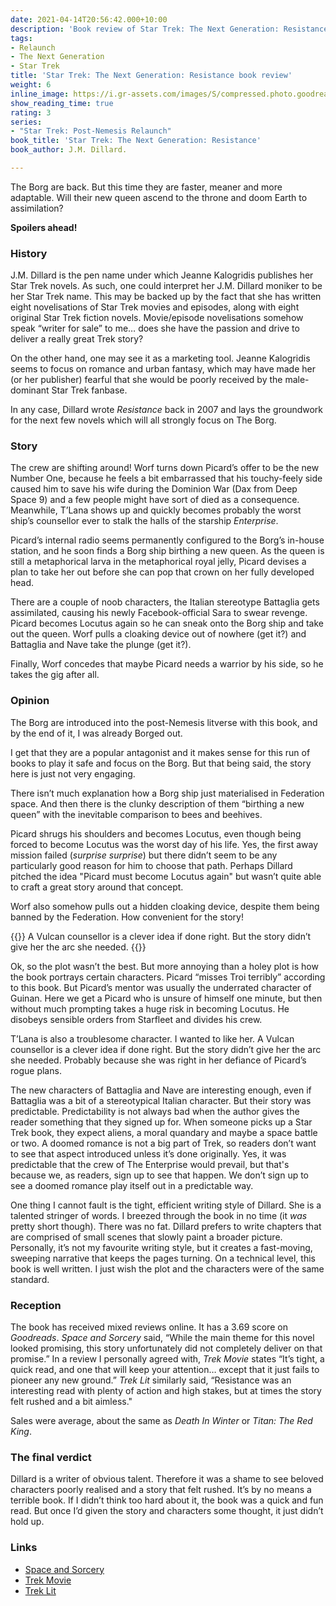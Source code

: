 ```yaml
---
date: 2021-04-14T20:56:42.000+10:00
description: 'Book review of Star Trek: The Next Generation: Resistance by J.M. Dillard.'
tags:
- Relaunch
- The Next Generation
- Star Trek
title: 'Star Trek: The Next Generation: Resistance book review'
weight: 6
inline_image: https://i.gr-assets.com/images/S/compressed.photo.goodreads.com/books/1388697201l/422912.jpg
show_reading_time: true
rating: 3
series: 
- "Star Trek: Post-Nemesis Relaunch"
book_title: 'Star Trek: The Next Generation: Resistance'
book_author: J.M. Dillard.

---
```

The Borg are back. But this time they are faster, meaner and more adaptable. Will their new queen ascend to the throne and doom Earth to assimilation?

**Spoilers ahead!**

<!--more-->

### History

J.M. Dillard is the pen name under which Jeanne Kalogridis publishes her Star Trek novels. As such, one could interpret her J.M. Dillard moniker to be her Star Trek name. This may be backed up by the fact that she has written eight novelisations of Star Trek movies and episodes, along with eight original Star Trek fiction novels. Movie/episode novelisations somehow speak “writer for sale” to me… does she have the passion and drive to deliver a really great Trek story?

On the other hand, one may see it as a marketing tool. Jeanne Kalogridis seems to focus on romance and urban fantasy, which may have made her (or her publisher) fearful that she would be poorly received by the male-dominant Star Trek fanbase. 

In any case, Dillard wrote *Resistance* back in 2007 and lays the groundwork for the next few novels which will all strongly focus on The Borg. 

### Story

The crew are shifting around! Worf turns down Picard’s offer to be the new Number One, because he feels a bit embarrassed that his touchy-feely side caused him to save his wife during the Dominion War (Dax from Deep Space 9) and a few people might have sort of died as a consequence. Meanwhile, T’Lana shows up and quickly becomes probably the worst ship’s counsellor ever to stalk the halls of the starship *Enterprise*.

Picard’s internal radio seems permanently configured to the Borg’s in-house station, and he soon finds a Borg ship birthing a new queen. As the queen is still a metaphorical larva in the metaphorical royal jelly, Picard devises a plan to take her out before she can pop that crown on her fully developed head.

There are a couple of noob characters, the Italian stereotype Battaglia gets assimilated, causing his newly Facebook-official Sara to swear revenge. Picard becomes Locutus again so he can sneak onto the Borg ship and take out the queen. Worf pulls a cloaking device out of nowhere (get it?) and Battaglia and Nave take the plunge (get it?).

Finally, Worf concedes that maybe Picard needs a warrior by his side, so he takes the gig after all.

### Opinion 

The Borg are introduced into the post-Nemesis litverse with this book, and by the end of it, I was already Borged out. 

I get that they are a popular antagonist and it makes sense for this run of books to play it safe and focus on the Borg. But that being said, the story here is just not very engaging.

There isn’t much explanation how a Borg ship just materialised in Federation space. And then there is the clunky description of them “birthing a new queen” with the inevitable comparison to bees and beehives. 

Picard shrugs his shoulders and becomes Locutus, even though being forced to become Locutus was the worst day of his life. Yes, the first away mission failed (*surprise surprise*) but there didn’t seem to be any particularly good reason for him to choose that path. Perhaps Dillard pitched the idea "Picard must become Locutus again" but wasn’t quite able to craft a great story around that concept.

Worf also somehow pulls out a hidden cloaking device, despite them being banned by the Federation. How convenient for the story!

{{<pullout>}}
A Vulcan counsellor is a clever idea if done right. But the story didn’t give her the arc she needed.
{{</pullout>}}

Ok, so the plot wasn’t the best. But more annoying than a holey plot is how the book portrays certain characters. Picard “misses Troi terribly” according to this book. But Picard’s mentor was usually the underrated character of Guinan. Here we get a Picard who is unsure of himself one minute, but then without much prompting takes a huge risk in becoming Locutus. He disobeys sensible orders from Starfleet and divides his crew. 

T’Lana is also a troublesome character. I wanted to like her. A Vulcan counsellor is a clever idea if done right. But the story didn’t give her the arc she needed. Probably because she was right in her defiance of Picard’s rogue plans.

The new characters of Battaglia and Nave are interesting enough, even if Battaglia was a bit of a stereotypical Italian character. But their story was predictable. Predictability is not always bad when the author gives the reader something that they signed up for. When someone picks up a Star Trek book, they expect aliens, a moral quandary and maybe a space battle or two. A doomed romance is not a big part of Trek, so readers don’t want to see that aspect introduced unless it’s done originally. Yes, it was predictable that the crew of The Enterprise would prevail, but that's because we, as readers, sign up to see that happen. We don’t sign up to see a doomed romance play itself out in a predictable way. 

One thing I cannot fault is the tight, efficient writing style of Dillard. She is a talented stringer of words. I breezed through the book in no time (it *was* pretty short though). There was no fat. Dillard prefers to write chapters that are comprised of small scenes that slowly paint a broader picture. Personally, it’s not my favourite writing style, but it creates a fast-moving, sweeping narrative that keeps the pages turning. On a technical level, this book is well written. I just wish the plot and the characters were of the same standard. 


### Reception

The book has received mixed reviews online. It has a 3.69 score on *Goodreads*. *Space and Sorcery* said, “While the main theme for this novel looked promising, this story unfortunately did not completely deliver on that promise.” In a review I personally agreed with, *Trek Movie* states “It’s tight, a quick read, and one that will keep your attention… except that it just fails to pioneer any new ground.” *Trek Lit* similarly said, “Resistance was an interesting read with plenty of action and high stakes, but at times the story felt rushed and a bit aimless." 

Sales were average, about the same as *Death In Winter* or *Titan: The Red King*.

### The final verdict

Dillard is a writer of obvious talent. Therefore it was a shame to see beloved characters poorly realised and a story that felt rushed. It’s by no means a terrible book. If I didn’t think too hard about it, the book was a quick and fun read. But once I’d given the story and characters some thought, it just didn’t hold up.

### Links

* [Space and Sorcery](https://spaceandsorcery.wordpress.com/2020/04/28resistance-st-tng-the-second-decade-2-by-j-m-dillard/)
* [Trek Movie](https://trekmovie.com/2007/09/09/book-review-resistance/)
* [Trek Lit](http://www.treklit.com/2019/07/resistance.html)